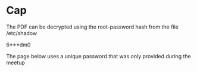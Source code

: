# Cap

The PDF can be decrypted using the root-password hash from the file /etc/shadow

$6$***dm0

The page below uses a unique password that was only provided during the meetup

